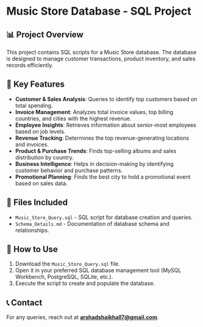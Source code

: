 # Music Store Database - SQL Project

## 📊 Project Overview
This project contains SQL scripts for a Music Store database. The database is designed to manage customer transactions, product inventory, and sales records efficiently.

## 🔑 Key Features
- **Customer & Sales Analysis**: Queries to identify top customers based on total spending.
- **Invoice Management**: Analyzes total invoice values, top billing countries, and cities with the highest revenue.
- **Employee Insights**: Retrieves information about senior-most employees based on job levels.
- **Revenue Tracking**: Determines the top revenue-generating locations and invoices.
- **Product & Purchase Trends**: Finds top-selling albums and sales distribution by country.
- **Business Intelligence**: Helps in decision-making by identifying customer behavior and purchase patterns.
- **Promotional Planning**: Finds the best city to hold a promotional event based on sales data.


## 📂 Files Included
- `Music_Store_Query.sql` - SQL script for database creation and queries.
- `Schema_Details.md` - Documentation of database schema and relationships.

## 🚀 How to Use
1. Download the `Music_Store_Query.sql` file.
2. Open it in your preferred SQL database management tool (MySQL Workbench, PostgreSQL, SQLite, etc.).
3. Execute the script to create and populate the database.

## 📞 Contact
For any queries, reach out at **arshadshaikhall7@gmail.com**.
